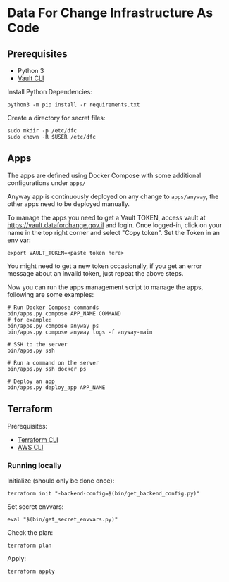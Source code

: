 # Data For Change Infrastructure As Code

## Prerequisites

* Python 3
* [Vault CLI](https://developer.hashicorp.com/vault/downloads)

Install Python Dependencies:

```
python3 -m pip install -r requirements.txt
```

Create a directory for secret files:

```
sudo mkdir -p /etc/dfc
sudo chown -R $USER /etc/dfc
```

## Apps

The apps are defined using Docker Compose with some additional configurations under `apps/`

Anyway app is continuously deployed on any change to `apps/anyway`, the other apps need to be deployed manually.

To manage the apps you need to get a Vault TOKEN, access vault at https://vault.dataforchange.gov.il and login.
Once logged-in, click on your name in the top right corner and select "Copy token".
Set the Token in an env var:

```
export VAULT_TOKEN=<paste token here>
```

You might need to get a new token occasionally, if you get an error message about an invalid token, just repeat the above steps.

Now you can run the apps management script to manage the apps, following are some examples:

```
# Run Docker Compose commands
bin/apps.py compose APP_NAME COMMAND
# for example:
bin/apps.py compose anyway ps
bin/apps.py compose anyway logs -f anyway-main

# SSH to the server
bin/apps.py ssh

# Run a command on the server
bin/apps.py ssh docker ps

# Deploy an app
bin/apps.py deploy_app APP_NAME
```

## Terraform

Prerequisites:

* [Terraform CLI](https://www.terraform.io/downloads.html)
* [AWS CLI](https://docs.aws.amazon.com/cli/latest/userguide/install-cliv2.html)

### Running locally

Initialize (should only be done once):

```
terraform init "-backend-config=$(bin/get_backend_config.py)"
```

Set secret envvars:

```
eval "$(bin/get_secret_envvars.py)"
```

Check the plan:

```
terraform plan
```

Apply:

```
terraform apply
```
